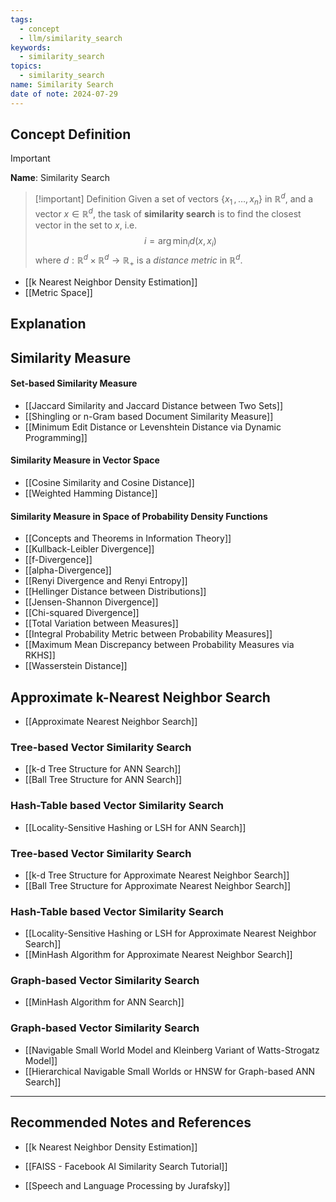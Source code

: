 ```yaml
---
tags:
  - concept
  - llm/similarity_search
keywords:
  - similarity_search
topics:
  - similarity_search
name: Similarity Search
date of note: 2024-07-29
---
```


## Concept Definition

>[!important]
>**Name**: Similarity Search

>[!important] Definition
>Given a set of vectors $\left\{ x_{1} \,{,}\ldots{,}\, x_{n} \right\}$ in $\mathbb{R}^{d}$, and a vector $x\in \mathbb{R}^{d}$, the task of **similarity search** is to find the closest vector in the set to $x$, i.e. $$i = \arg\min_{i}d(x, x_{i})$$ where $d: \mathbb{R}^{d} \times \mathbb{R}^d \to \mathbb{R}_{+}$ is a *distance metric* in $\mathbb{R}^d$.

- [[k Nearest Neighbor Density Estimation]]
- [[Metric Space]]

## Explanation


## Similarity Measure
#### Set-based Similarity Measure

- [[Jaccard Similarity and Jaccard Distance between Two Sets]]
- [[Shingling or n-Gram based Document Similarity Measure]]
- [[Minimum Edit Distance or Levenshtein Distance via Dynamic Programming]]

#### Similarity Measure in Vector Space

- [[Cosine Similarity and Cosine Distance]]
- [[Weighted Hamming Distance]]

#### Similarity Measure in Space of Probability Density Functions

- [[Concepts and Theorems in Information Theory]]
- [[Kullback-Leibler Divergence]]
- [[f-Divergence]]
- [[alpha-Divergence]]
- [[Renyi Divergence and Renyi Entropy]]
- [[Hellinger Distance between Distributions]]
- [[Jensen-Shannon Divergence]]
- [[Chi-squared Divergence]]
- [[Total Variation between Measures]]
- [[Integral Probability Metric between Probability Measures]]
- [[Maximum Mean Discrepancy between Probability Measures via RKHS]]
- [[Wasserstein Distance]]


## Approximate k-Nearest Neighbor Search

- [[Approximate Nearest Neighbor Search]]

### Tree-based Vector Similarity Search

- [[k-d Tree Structure for ANN Search]]
- [[Ball Tree Structure for ANN Search]]

### Hash-Table based Vector Similarity Search

- [[Locality-Sensitive Hashing or LSH for ANN Search]]

### Tree-based Vector Similarity Search

- [[k-d Tree Structure for Approximate Nearest Neighbor Search]]
- [[Ball Tree Structure for Approximate Nearest Neighbor Search]]

### Hash-Table based Vector Similarity Search

- [[Locality-Sensitive Hashing or LSH for Approximate Nearest Neighbor Search]]
- [[MinHash Algorithm for Approximate Nearest Neighbor Search]]

### Graph-based Vector Similarity Search
- [[MinHash Algorithm for ANN Search]]

### Graph-based Vector Similarity Search

- [[Navigable Small World Model and Kleinberg Variant of Watts-Strogatz Model]]
- [[Hierarchical Navigable Small Worlds or HNSW for Graph-based ANN Search]]




-----------
##  Recommended Notes and References

- [[k Nearest Neighbor Density Estimation]]

- [[FAISS - Facebook AI Similarity Search Tutorial]]
- [[Speech and Language Processing by Jurafsky]] 